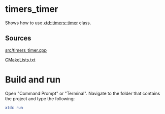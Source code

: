 # timers_timer

Shows how to use [xtd::timers::timer](https:gammasoft71.github.io/xtd/reference_guides/latest/classxtd_1_1timers_1_1thimer.html) class.

## Sources

[src/timers_timer.cpp](src/timers_timer.cpp)

[CMakeLists.txt](CMakeLists.txt)

# Build and run

Open "Command Prompt" or "Terminal". Navigate to the folder that contains the project and type the following:

```cmake
xtdc run
```
